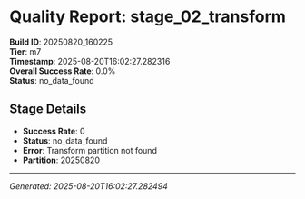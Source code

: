 # Quality Report: stage_02_transform

**Build ID**: 20250820_160225  
**Tier**: m7  
**Timestamp**: 2025-08-20T16:02:27.282316  
**Overall Success Rate**: 0.0%  
**Status**: no_data_found

## Stage Details

- **Success Rate**: 0
- **Status**: no_data_found
- **Error**: Transform partition not found
- **Partition**: 20250820

---
*Generated: 2025-08-20T16:02:27.282494*
